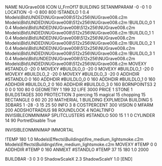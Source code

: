 NAME NUGrave008
ICON U_FrnOf17
BUILDING
SETANMPARAM -0 -0 1 0
LOCATION -0 -0 800 800
!STANDLO      1 0.4 Models\Bld\UNDED\NUGrave008\512x256\NUGrave008.c2m Models\Bld\UNDED\NUGrave008\512x256\NUGrave008.c2m 
!BUILDLO_0    1 0.4 Models\Bld\UNDED\NUGrave008\512x256\NUGrave008.c2m Models\Bld\UNDED\NUGrave008\512x256\NUGrave008.c2m 
!BUILDLO_1    1 0.4 Models\Bld\UNDED\NUGrave008\512x256\NUGrave008.c2m Models\Bld\UNDED\NUGrave008\512x256\NUGrave008.c2m 
!BUILDLO_2    1 0.4 Models\Bld\UNDED\NUGrave008\512x256\NUGrave008.c2m Models\Bld\UNDED\NUGrave008\512x256\NUGrave008.c2m 
!BUILDLO_3    1 0.4 Models\Bld\UNDED\NUGrave008\512x256\NUGrave008.c2m Models\Bld\UNDED\NUGrave008\512x256\NUGrave008.c2m 
MOVEXY #STANDLO    -20 0
MOVEXY #BUILDLO_0  -20 0
MOVEXY #BUILDLO_1  -20 0
MOVEXY #BUILDLO_2  -20 0
MOVEXY #BUILDLO_3  -20 0
ADDHDIR #STANDLO 0 160
ADDHDIR #BUILDLO_0 0 160
ADDHDIR #BUILDLO_1 0 160
ADDHDIR #BUILDLO_2 0 160
ADDHDIR #BUILDLO_3 0 160
BORNPOINTS3 2 0 0 0 100 80 0
GEOMETRY 1 199 32
LIFE     3000
PRICE 1 STONE 1
BUILDSTAGES 300
PROTECTION 3 piercing 15 magical 15 chopping 15
RECTANGLE    0 60 20 20
MATHERIAL 1 BUILDING
EXPLMEDIA BUILDING 5
3DBARS 1 -28 -3 15 25 50
INFO 3 8
COSTPERCENT 300
VISION 0
MFARM 200
ADDSHOTRADIUS 98
ROUNDLOCK 4
NOALTINFO
INVISIBLEONMINIMAP
SPLITCLUSTERS #STANDLO 500 15 1 1 0
CYLINDER 14 90
PortretDisable True

INVISIBLEONMINIMAP
IMMORTAL

!TEMP 180 1.0 Models\Effects\Buildings\fire_medium_lightsmoke.c2m Models\Effects\Buildings\fire_medium_lightsmoke.c2m
MOVEXY  #TEMP 0 0
ADDHDIR #TEMP 0 160
ANMEXT #STANDLO #TEMP 37 15 180  1.0 2000

BUILDBAR -3 0 3 0
ShadowScaleX 2.3
ShadowScaleY 1.0
[END]
